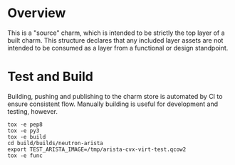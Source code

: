# Overview

This is a "source" charm, which is intended to be strictly the top
layer of a built charm.  This structure declares that any included
layer assets are not intended to be consumed as a layer from a
functional or design standpoint.

# Test and Build

Building, pushing and publishing to the charm store is automated
by CI to ensure consistent flow.  Manually building is useful for
development and testing, however.

```
tox -e pep8
tox -e py3
tox -e build
cd build/builds/neutron-arista
export TEST_ARISTA_IMAGE=/tmp/arista-cvx-virt-test.qcow2
tox -e func
```
